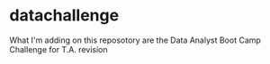 # datachallenge
What I'm adding on this reposotory are the Data Analyst Boot Camp Challenge for T.A. revision
